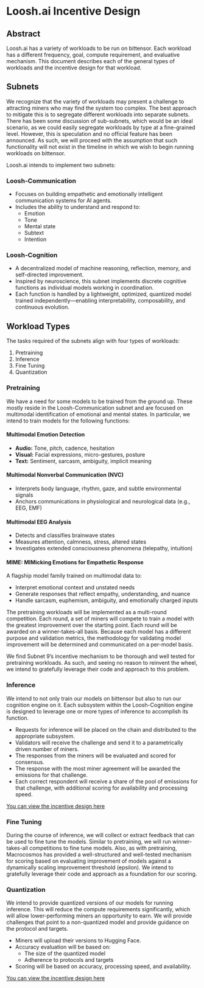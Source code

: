 # Loosh.ai Incentive Design

## Abstract
Loosh.ai has a variety of workloads to be run on bittensor. Each workload has a different frequency, goal, compute requirement, and evaluative mechanism. This document describes each of the general types of workloads and the incentive design for that workload.

## Subnets
We recognize that the variety of workloads may present a challenge to attracting miners who may find the system too complex. The best approach to mitigate this is to segregate different workloads into separate subnets. There has been some discussion of sub-subnets, which would be an ideal scenario, as we could easily segregate workloads by type at a fine-grained level. However, this is speculation and no official feature has been announced. As such, we will proceed with the assumption that such functionality will not exist in the timeline in which we wish to begin running workloads on bittensor.

Loosh.ai intends to implement two subnets:

### Loosh-Communication
- Focuses on building empathetic and emotionally intelligent communication systems for AI agents.
- Includes the ability to understand and respond to:
  - Emotion
  - Tone
  - Mental state
  - Subtext
  - Intention

### Loosh-Cognition
- A decentralized model of machine reasoning, reflection, memory, and self-directed improvement.
- Inspired by neuroscience, this subnet implements discrete cognitive functions as individual models working in coordination.
- Each function is handled by a lightweight, optimized, quantized model trained independently—enabling interpretability, composability, and continuous evolution.


## Workload Types
The tasks required of the subnets align with four types of workloads:
1. Pretraining  
2. Inference  
3. Fine Tuning  
4. Quantization  

### Pretraining
We have a need for some models to be trained from the ground up. These mostly reside in the Loosh-Communication subnet and are focused on multimodal identification of emotional and mental states. In particular, we intend to train models for the following functions:

#### Multimodal Emotion Detection
- **Audio:** Tone, pitch, cadence, hesitation  
- **Visual:** Facial expressions, micro-gestures, posture  
- **Text:** Sentiment, sarcasm, ambiguity, implicit meaning  

#### Multimodal Nonverbal Communication (NVC)
- Interprets body language, rhythm, gaze, and subtle environmental signals  
- Anchors communications in physiological and neurological data (e.g., EEG, EMF)  

#### Multimodal EEG Analysis
- Detects and classifies brainwave states  
- Measures attention, calmness, stress, altered states  
- Investigates extended consciousness phenomena (telepathy, intuition)  

#### MIME: MIMicking Emotions for Empathetic Response
A flagship model family trained on multimodal data to:
- Interpret emotional context and unstated needs  
- Generate responses that reflect empathy, understanding, and nuance  
- Handle sarcasm, euphemism, ambiguity, and emotionally charged inputs  

The pretraining workloads will be implemented as a multi-round competition. Each round, a set of miners will compete to train a model with the greatest improvement over the starting point. Each round will be awarded on a winner-takes-all basis. Because each model has a different purpose and validation metrics, the methodology for validating model improvement will be determined and communicated on a per-model basis.

We find Subnet 9’s incentive mechanism to be thorough and well tested for pretraining workloads. As such, and seeing no reason to reinvent the wheel, we intend to gratefully leverage their code and approach to this problem.


### Inference
We intend to not only train our models on bittensor but also to run our cognition engine on it. Each subsystem within the Loosh-Cognition engine is designed to leverage one or more types of inference to accomplish its function.  
- Requests for inference will be placed on the chain and distributed to the appropriate subsystem.  
- Validators will receive the challenge and send it to a parametrically driven number of miners.  
- The responses from the miners will be evaluated and scored for consensus.  
- The response with the most miner agreement will be awarded the emissions for that challenge.  
- Each correct respondent will receive a share of the pool of emissions for that challenge, with additional scoring for availability and processing speed.  

[You can view the incentive design here](inference_scoring.md)

### Fine Tuning
During the course of inference, we will collect or extract feedback that can be used to fine tune the models. Similar to pretraining, we will run winner-takes-all competitions to fine tune models. Also, as with pretraining, Macrocosmos has provided a well-structured and well-tested mechanism for scoring based on evaluating improvement of models against a dynamically scaling improvement threshold (epsilon). We intend to gratefully leverage their code and approach as a foundation for our scoring.


### Quantization
We intend to provide quantized versions of our models for running inference. This will reduce the compute requirements significantly, which will allow lower-performing miners an opportunity to earn. We will provide challenges that point to a non-quantized model and provide guidance on the protocol and targets.  
- Miners will upload their versions to Hugging Face.  
- Accuracy evaluation will be based on:
  - The size of the quantized model  
  - Adherence to protocols and targets  
- Scoring will be based on accuracy, processing speed, and availability.  

[You can view the incentive design here](quantization_scoring.md)

